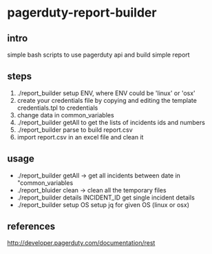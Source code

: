 pagerduty-report-builder
========================

intro
----------
simple bash scripts to use pagerduty api and build simple report

steps
----------
1. ./report\_builder setup ENV, where ENV could be 'linux' or 'osx'
2. create your credentials file by copying and editing the template credentials.tpl to credentials
3. change data in common\_variables
4. ./report\_builder getAll to get the lists of incidents ids and numbers
5. ./report\_builder parse to build report.csv
6. import report.csv in an excel file and clean it 

usage
----------
* ./report\_builder getAll -> get all incidents between date in "common\_variables
* ./report\_bluider clean -> clean all the temporary files
* ./report\_builder details INCIDENT_ID get single incident details
* ./report\_builder setup OS setup jq for given OS (linux or osx)


references
----------
http://developer.pagerduty.com/documentation/rest
